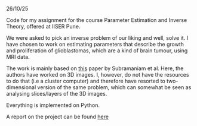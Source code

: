 26/10/25

Code for my assignment for the course Parameter Estimation and Inverse Theory, offered at IISER Pune.

We were asked to pick an inverse problem of our liking and well, solve it. I have chosen to work on estimating parameters that describe the growth and proliferation of glioblastomas, which are a kind of brain tumour, using MRI data. 

The work is mainly based on [this](https://iopscience.iop.org/article/10.1088/1361-6420/ab649c) paper by Subramaniam et al. Here, the authors have worked on 3D images. I, however, do not have the resources to do that (i.e a cluster computer) and therefore have resorted to two-dimensional version of the same problem, which can somewhat be seen as analysing slices/layers of the 3D images.

Everything is implemented on Python.

A report on the project can be found [here](https://drive.google.com/file/d/1_aAmocLP96RgjOVbaic-cnQU_bRnLjmz/view?usp=sharing)

